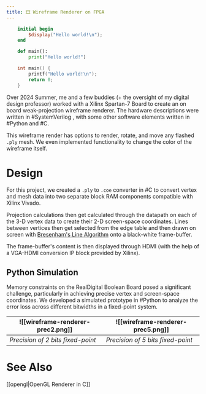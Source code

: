 ```yaml
---
title: 🎞️ Wireframe Renderer on FPGA
---
```


```verilog
	initial begin 
		$display("Hello world!\n");
	end 
```

```python
	def main():
		print("Hello world!")
```

```c
	int main() {
		printf("Hello world!\n");
		return 0;
	}
```

Over 2024 Summer, me and a few buddies (+ the oversight of my digital design professor) worked with a Xilinx Spartan-7 Board to create an on board weak-projection wireframe renderer. The hardware descriptions were written in #SystemVerilog , with some other software elements written in #Python and #C.

This wireframe render has options to render, rotate, and move any flashed `.ply` mesh. We even implemented functionality to change the color of the wireframe itself.  
# Design

For this project, we created a `.ply` to `.coe` converter in #C to convert vertex and mesh data into two separate block RAM components compatible with Xilinx Vivado. 

Projection calculations then get calculated through the datapath on each of the 3-D vertex data to create their 2-D screen-space coordinates. Lines between vertices then get selected from the edge table and then drawn on screen with [Bresenham's Line Algorithm](https://en.wikipedia.org/wiki/Bresenham%27s_line_algorithm) onto a black-white frame-buffer. 

The frame-buffer's content is then displayed through HDMI (with the help of a VGA-HDMI conversion IP block provided by Xilinx).
## Python Simulation

Memory constraints on the RealDigital Boolean Board posed a significant challenge, particularly in achieving precise vertex and screen-space coordinates. We developed a simulated prototype in #Python to analyze the error loss across different bitwidths in a fixed-point system.

| ![[wireframe-renderer-prec2.png]] | ![[wireframe-renderer-prec5.png]] |
| --------------------------------- | --------------------------------- |
| *Precision of 2 bits fixed-point* | *Precision of 5 bits fixed-point* |
# See Also
[[opengl|OpenGL Renderer in C]]
